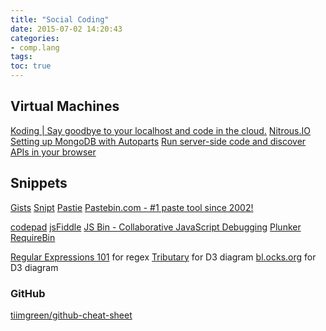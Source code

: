 ```yaml
---
title: "Social Coding"
date: 2015-07-02 14:20:43
categories:
- comp.lang
tags:
toc: true
---
```


## Virtual Machines

[Koding | Say goodbye to your localhost and code in the cloud.](https://koding.com/Home)
[Nitrous.IO](https://www.nitrous.io/)
  [Setting up MongoDB with Autoparts](http://help.nitrous.io/mongodb/)
[Run server-side code and discover APIs in your browser](https://runnable.com/)

## Snippets

[Gists](https://gist.github.com/)
[Snipt](https://snipt.net/)
[Pastie](http://pastie.org/)
[Pastebin.com - #1 paste tool since 2002!](http://pastebin.com/)

[codepad](http://codepad.org/)
[jsFiddle](http://jsfiddle.net/)
[JS Bin - Collaborative JavaScript Debugging](http://jsbin.com/)
[Plunker](http://plnkr.co/)
[RequireBin](http://requirebin.com/)

[Regular Expressions 101](http://regex101.com/) for regex
[Tributary](http://tributary.io/) for D3 diagram
[bl.ocks.org](http://bl.ocks.org/) for D3 diagram

### GitHub

[tiimgreen/github-cheat-sheet](https://github.com/tiimgreen/github-cheat-sheet)
